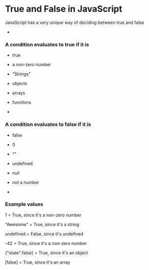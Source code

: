 # True and False in JavaScript

JavaScript has a very unique way of deciding between true and false

-

### A condition evaluates to true if it is

- true
- a non-zero number
- "Strings"
- objects
- arrays
- functions

-

### A condition evaluates to false if it is

- false
- 0
- ""
- undefined
- null
- not a number

-

### Example values

1 = True, since it's a non-zero number

"Awesome" = True, since it's a string

undefined = False, since it's undefined

-42 = True, since it's a non-zero number

{"state":false} = True, since it's an object

[false] = True, since it's an array
